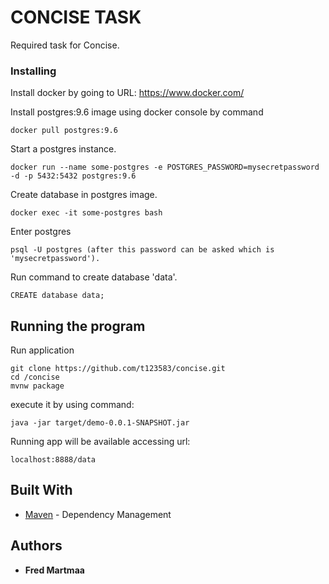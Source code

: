 # CONCISE TASK

Required task for Concise.

### Installing

Install docker by going to URL: https://www.docker.com/

Install postgres:9.6 image using docker console by command

```
docker pull postgres:9.6
```

Start a postgres instance.

```
docker run --name some-postgres -e POSTGRES_PASSWORD=mysecretpassword -d -p 5432:5432 postgres:9.6
```

Create database in postgres image.

```
docker exec -it some-postgres bash
```

Enter postgres

```
psql -U postgres (after this password can be asked which is 'mysecretpassword').
```
Run command to create database 'data'.
```
CREATE database data;
```

## Running the program

Run application

```
git clone https://github.com/t123583/concise.git
cd /concise
mvnw package

```

execute it by using command: 

```
java -jar target/demo-0.0.1-SNAPSHOT.jar

```

Running app will be available accessing url:

```
localhost:8888/data
```


## Built With

* [Maven](https://maven.apache.org/) - Dependency Management

## Authors

* **Fred Martmaa**
